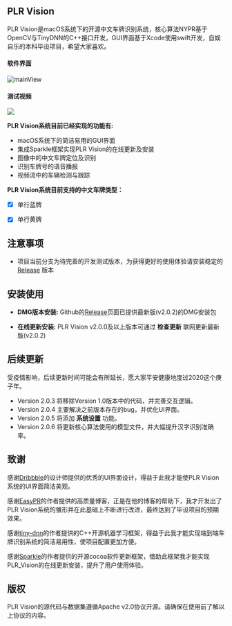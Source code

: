 ## PLR Vision

PLR Vision是macOS系统下的开源中文车牌识别系统，核心算法NYPR基于OpenCV与TinyDNN的C++接口开发，GUI界面基于Xcode使用swift开发，自娱自乐的本科毕设项目，希望大家喜欢。



#### 软件界面

![mainView](https://github.com/NathanYu1124/PLR_Vision/blob/master/Imgs/mainView.png)

#### 测试视频

![](https://github.com/NathanYu1124/PLR_Vision/blob/master/Imgs/gif_Demo.gif)



**PLR Vision系统目前已经实现的功能有:**

- macOS系统下的简洁易用的GUI界面 
- 集成Sparkle框架实现PLR Vision的在线更新及安装
- 图像中的中文车牌定位及识别
- 识别车牌号的语音播报 
- 视频流中的车辆检测与跟踪 

**PLR Vision系统目前支持的中文车牌类型：**

- [x] 单行蓝牌

- [x] 单行黄牌

  

## 注意事项

* 项目当前分支为待完善的开发测试版本，为获得更好的使用体验请安装稳定的 [Release](https://github.com/NathanYu1124/PLR_Vision/releases) 版本



## 安装使用

* **DMG版本安装:**  Github的[Release](https://github.com/NathanYu1124/PLR_Vision/releases)页面已提供最新版(v2.0.2)的DMG安装包

* **在线更新安装:**   PLR Vision v2.0.0及以上版本可通过 **检查更新** 联网更新最新版(v2.0.2)



## 后续更新

受疫情影响，后续更新时间可能会有所延长，愿大家平安健康地度过2020这个庚子年。

* Version 2.0.3 将移除Version 1.0版本中的代码，并完善交互逻辑。
* Version 2.0.4 主要解决之前版本存在的bug，并优化UI界面。
* Version 2.0.5  将添加 **系统设置** 功能。
* Version 2.0.6 将更新核心算法使用的模型文件，并大幅提升汉字识别准确率。



## 致谢

感谢[Dribbble](https://dribbble.com/shots/6941858-Dashboard-SMART)的设计师提供的优秀的UI界面设计，得益于此我才能使PLR Vision系统的UI界面简洁美观。

感谢[EasyPR](https://github.com/liuruoze/EasyPR)的作者提供的高质量博客，正是在他的博客的帮助下，我才开发出了PLR Vision系统的雏形并在此基础上不断进行改进，最终达到了毕设项目的预期效果。

感谢[tiny-dnn](https://github.com/tiny-dnn/tiny-dnn)的作者提供的C++开源机器学习框架，得益于此我才能实现端到端车牌识别系统的简洁易用性，使项目配置更加方便。

感谢[Sparkle](https://github.com/sparkle-project/Sparkle)的作者提供的开源cocoa软件更新框架，借助此框架我才能实现PLR_Vision的在线更新安装，提升了用户使用体验。



## 版权

PLR Vision的源代码与数据集遵循Apache v2.0协议开源。请确保在使用前了解以上协议的内容。